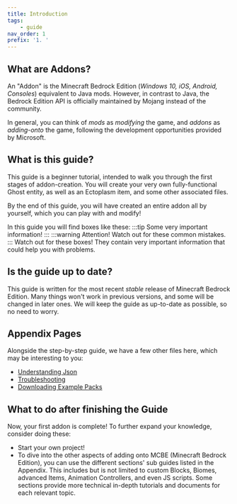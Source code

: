 ```yaml
---
title: Introduction
tags:
    - guide
nav_order: 1
prefix: '1. '
---
```


## What are Addons?

An "Addon" is the Minecraft Bedrock Edition (_Windows 10, iOS, Android, Consoles_) equivalent to Java mods. However, in contrast to Java, the Bedrock Edition API is officially maintained by Mojang instead of the community.

In general, you can think of _mods_ as _modifying_ the game, and _addons_ as _adding-onto_ the game, following the development opportunities provided by Microsoft.

## What is this guide?

This guide is a beginner tutorial, intended to walk you through the first stages of addon-creation. You will create your very own fully-functional Ghost entity, as well as an Ectoplasm item, and some other associated files.

By the end of this guide, you will have created an entire addon all by yourself, which you can play with and modify!

In this guide you will find boxes like these:
:::tip
Some very important information!
:::
:::warning
Attention! Watch out for these common mistakes.
:::
Watch out for these boxes! They contain very important information that could help you with problems.

## Is the guide up to date?

This guide is written for the most recent _stable_ release of Minecraft Bedrock Edition. Many things won't work in previous versions, and some will be changed in later ones. We will keep the guide as up-to-date as possible, so no need to worry.

## Appendix Pages

Alongside the step-by-step guide, we have a few other files here, which may be interesting to you:

-   [Understanding Json](/guide/understanding-json)
-   [Troubleshooting](/guide/troubleshooting)
-   [Downloading Example Packs](/guide/download-packs)

## What to do after finishing the Guide

Now, your first addon is complete! To further expand your knowledge, consider doing these:

-   Start your own project!
-   To dive into the other aspects of adding onto MCBE (Minecraft Bedrock Edition), you can use the different sections' sub guides listed in the Appendix. This includes but is not limited to custom Blocks, Biomes, advanced Items, Animation Controllers, and even JS scripts. Some sections provide more technical in-depth tutorials and documents for each relevant topic.
